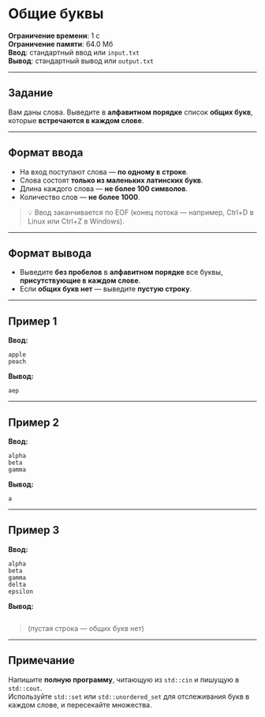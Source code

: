 # Общие буквы

**Ограничение времени**: 1 с  
**Ограничение памяти**: 64.0 Мб  
**Ввод**: стандартный ввод или `input.txt`  
**Вывод**: стандартный вывод или `output.txt`

---

## Задание

Вам даны слова. Выведите в **алфавитном порядке** список **общих букв**, которые **встречаются в каждом слове**.

---

## Формат ввода

- На вход поступают слова — **по одному в строке**.
- Слова состоят **только из маленьких латинских букв**.
- Длина каждого слова — **не более 100 символов**.
- Количество слов — **не более 1000**.

> 💡 Ввод заканчивается по EOF (конец потока — например, Ctrl+D в Linux или Ctrl+Z в Windows).

---

## Формат вывода

- Выведите **без пробелов** в **алфавитном порядке** все буквы, **присутствующие в каждом слове**.
- Если **общих букв нет** — выведите **пустую строку**.

---

## Пример 1

**Ввод:**
```text
apple
peach
```

**Вывод:**
```text
aep
```

---

## Пример 2

**Ввод:**
```text
alpha
beta
gamma
```

**Вывод:**
```text
a
```

---

## Пример 3

**Ввод:**
```text
alpha
beta
gamma
delta
epsilon
```

**Вывод:**
```text

```

> (пустая строка — общих букв нет)

---

## Примечание

Напишите **полную программу**, читающую из `std::cin` и пишущую в `std::cout`.  
Используйте `std::set` или `std::unordered_set` для отслеживания букв в каждом слове, и пересекайте множества.